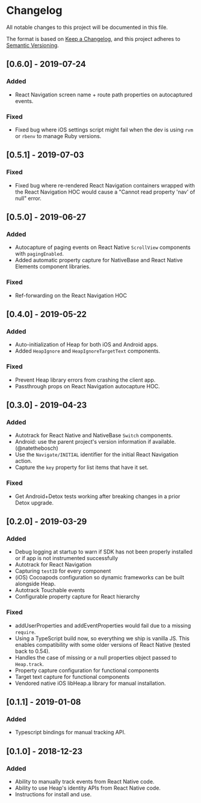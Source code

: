 # Changelog

All notable changes to this project will be documented in this file.

The format is based on [Keep a Changelog](https://keepachangelog.com/en/1.0.0/),
and this project adheres to [Semantic Versioning](https://semver.org/spec/v2.0.0.html).

## [0.6.0] - 2019-07-24

### Added
- React Navigation screen name + route path properties on autocaptured events.

### Fixed
- Fixed bug where iOS settings script might fail when the dev is using `rvm` or `rbenv` to manage Ruby versions.

## [0.5.1] - 2019-07-03

### Fixed
- Fixed bug where re-rendered React Navigation containers wrapped with the React Navigation HOC would cause a "Cannot read property 'nav' of null" error.

## [0.5.0] - 2019-06-27

### Added
- Autocapture of paging events on React Native `ScrollView` components with `pagingEnabled`.
- Added automatic property capture for NativeBase and React Native Elements component libraries.

### Fixed
- Ref-forwarding on the React Navigation HOC

## [0.4.0] - 2019-05-22

### Added
- Auto-initialization of Heap for both iOS and Android apps.
- Added `HeapIgnore` and `HeapIgnoreTargetText` components.

### Fixed
- Prevent Heap library errors from crashing the client app.
- Passthrough props on React Navigation autocapture HOC.

## [0.3.0] - 2019-04-23

### Added
- Autotrack for React Native and NativeBase `Switch` components.
- Android: use the parent project's version information if available. (@natethebosch)
- Use the `Navigate/INITIAL` identifier for the initial React Navigation action.
- Capture the `key` property for list items that have it set.

### Fixed
- Get Android+Detox tests working after breaking changes in a prior Detox upgrade.

## [0.2.0] - 2019-03-29

### Added

- Debug logging at startup to warn if SDK has not been properly installed or if app is not instrumented successfully
- Autotrack for React Navigation
- Capturing `testID` for every component
- (iOS) Cocoapods configuration so dynamic frameworks can be built alongside Heap.
- Autotrack Touchable events
- Configurable property capture for React hierarchy

### Fixed

- addUserProperties and addEventProperties would fail due to a missing `require`.
- Using a TypeScript build now, so everything we ship is vanilla JS. This enables compatibility with some older versions of React Native (tested back to 0.54).
- Handles the case of missing or a null properties object passed to `Heap.track`.
- Property capture configuration for functional components
- Target text capture for functional components
- Vendored native iOS libHeap.a library for manual installation.

## [0.1.1] - 2019-01-08

### Added

- Typescript bindings for manual tracking API.

## [0.1.0] - 2018-12-23

### Added

- Ability to manually track events from React Native code.
- Ability to use Heap's identity APIs from React Native code.
- Instructions for install and use.
